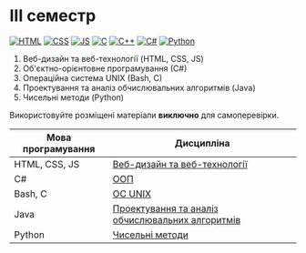 # III семестр

[![HTML](https://img.shields.io/badge/HTML-DD4A25?style=for-the-badge&logo=html5&logoColor=white)](#)
[![CSS](https://img.shields.io/badge/CSS-254ADD?style=for-the-badge&logo=css3&logoColor=white)](#)
[![JS](https://img.shields.io/badge/JS-EFD81D?style=for-the-badge&logo=Javascript&logoColor=white)](#)
[![C](https://img.shields.io/badge/C-7B8794?style=for-the-badge&logo=c&logoColor=white)](#)
[![C++](https://img.shields.io/badge/C++-005494?style=for-the-badge&logo=cplusplus&logoColor=white)](#)
[![C#](https://img.shields.io/badge/c%23-purple?style=for-the-badge&logo=csharp&logoColor=white)](#)
[![Python](https://img.shields.io/badge/Python-005494?style=for-the-badge&logo=python&logoColor=yellow)](#)

1. Веб-дизайн та веб-технології (HTML, CSS, JS)
2. Об'єктно-орієнтовне програмування (С#)
3. Операційна система UNIX (Bash, C)
4. Проектування та аналіз обчислювальних алгоритмів (Java)
5. Чисельні методи (Python)

Використовуйте розміщені матеріали **виключно** для самоперевірки.


Мова програмування   | Дисципліна
----------------------- | -----------------------
HTML, CSS, JS | [Веб-дизайн та веб-технології](https://github.com/xairaven/kpi_labs/tree/main/3rdSemester/Web%20Design)
С# | [ООП](https://github.com/xairaven/kpi_labs/tree/main/3rdSemester/OOP)
Bash, C | [ОС UNIX](https://github.com/xairaven/kpi_labs/tree/main/3rdSemester/OS%20UNIX)
Java | [Проектування та аналіз обчислювальних алгоритмів](https://github.com/xairaven/kpi_labs/tree/main/3rdSemester/DACA)
Python | [Чисельні методи](https://github.com/xairaven/kpi_labs/tree/main/3rdSemester/Numerical%20Analysis)